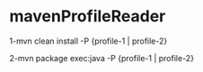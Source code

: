 # mavenProfileReader
  1-mvn clean install -P {profile-1 | profile-2}
  
  2-mvn package exec:java -P {profile-1 | profile-2}

